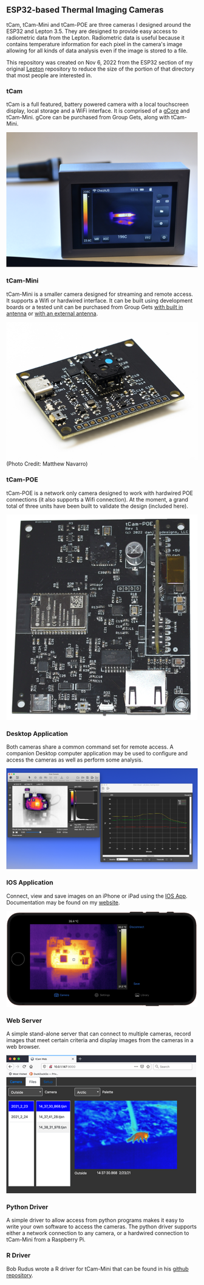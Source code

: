 ## ESP32-based Thermal Imaging Cameras
tCam, tCam-Mini and tCam-POE are three cameras I designed around the ESP32 and Lepton 3.5.  They are designed to provide easy access to radiometric data from the Lepton.  Radiometric data is useful because it contains temperature information for each pixel in the camera's image allowing for all kinds of data analysis even if the image is stored to a file.

This repository was created on Nov 6, 2022 from the ESP32 section of my original [Lepton](https://github.com/danjulio/lepton) repository to reduce the size of the portion of that directory that most people are interested in.

### tCam
tCam is a full featured, battery powered camera with a local touchscreen display, local storage and a WiFi interface.  It is comprised of a [gCore]() and tCam-Mini.  gCore can be purchased from Group Gets, along with tCam-Mini.

![tCam](tCam/pictures/tcam_iron.png)

### tCam-Mini
tCam-Mini is a smaller camera designed for streaming and remote access.  It supports a Wifi or hardwired interface.  It can be built using development boards or a tested unit can be purchased from Group Gets [with built in antenna](https://store.groupgets.com/products/tcam-mini-rev4-wireless-streaming-thermal-camera-board) or [with an external antenna](https://store.groupgets.com/products/tcam-mini-rev4-external-antenna-wireless-streaming-thermal-camera-board).

![tCam-Mini](pictures/tcam_mini.png)
(Photo Credit: Matthew Navarro)

### tCam-POE
tCam-POE is a network only camera designed to work with hardwired POE connections (it also supports a Wifi connection).  At the moment, a grand total of three units have been built to validate the design (included here).

![tCam-POE](pictures/tcam_poe_top.png)


### Desktop Application
Both cameras share a common command set for remote access.  A companion Desktop computer application may be used to configure and access the cameras as well as perform some analysis.

![Desktop Application](pictures/app_on_desktop.png)

### IOS Application
Connect, view and save images on an iPhone or iPad using the [IOS App](https://apps.apple.com/us/app/tcamview/id1610451813).  Documentation may be found on my [website](https://danjuliodesigns.com/products/tcam_app.html).

![IOS App](pictures/ios_app.png)

### Web Server
A simple stand-alone server that can connect to multiple cameras, record images that meet certain criteria and display images from the cameras in a web browser.

![Web Application](pictures/tcam_web.png)

### Python Driver
A simple driver to allow access from python programs makes it easy to write your own software to access the cameras.  The python driver supports either a network connection to any camera, or a hardwired connection to tCam-Mini from a Raspberry Pi.

### R Driver
Bob Rudus wrote a R driver for tCam-Mini that can be found in his [github repository](https://github.com/hrbrmstr/tcam).